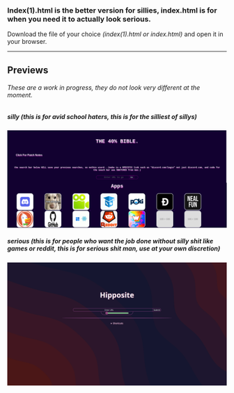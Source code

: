 ### Index(1).html is the better version for sillies, index.html is for when you need it to actually look serious.


Download the file of your choice *(index(1).html or index.html)* and open it in your browser.


---


## Previews


###### These are a work in progress, they do not look very different at the moment.



##### silly (this is for avid school haters, this is for the silliest of sillys)


![alt text](/ex1.png "Example 1")


##### serious  (this is for people who want the job done without silly shit like games or reddit, this is for serious shit man, use at your own discretion) 


![alt text](/ex2.png "Example 2")
